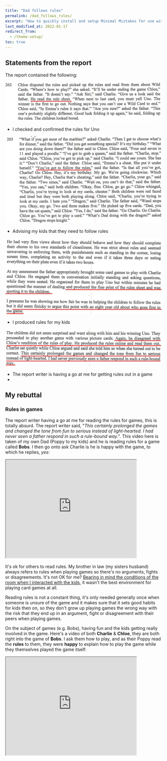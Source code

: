 ```yaml
---
title: "Dad follows rules"
permalink: /dad_follows_rules/
excerpt: "How to quickly install and setup Minimal Mistakes for use with GitHub Pages."
last_modified_at: 2022-01-17
redirect_from:
  - /theme-setup/
toc: true
---
```


[//]: # (margin:top right bottom left)

## Statements from the report

The report contained the following:

![](../blobs/lovedad/report_rules_event.jpg)

- I checked and confirmed the rules for Uno

![](../blobs/lovedad/report_rules_event2.jpg)

- Advising my kids that they need to follow rules

![](../blobs/lovedad/report_rules1.jpg)

- I produced rules for my kids

![](../blobs/lovedad/report_rules2.jpg)

- The report writer is having a go at me for getting rules out in a game
- 
## My rebuttal

### Rules in games

The report writer having a go at me for reading the rules for games, this is totally absurd. The report writer said, "*This certainly prolonged the games and changed the tone from fun to serious instead of light-hearted. I had never seen a father respond in such a rule-bound way*.". This video here is taken of my own Dad (Poppy to my kids) and he is reading rules for a game called **Bobs**. I then go onto ask Charlie is he is happy with the game, to which he replies, *yes*:

<iframe width="420" height="315"
    src="https://www.youtube.com/embed/SxiYoejo6qs?playlist=SxiYoejo6qs&loop=1&Version=3&autoplay=1&mute=1&showinfo=1&rel=0">
</iframe>

It's ok for others to read rules. My brother in law (my sisters husband) always refers to rules when playing games so there's no arguments, fights or disagreements. It's not OK for me? [Bearing in mind the conditions of the room when I interacted with the kids](/my_initial_comments/#interactions-with-kids-in-front-of-the-report-writer), it wasn't the best environment for playing card games at all.  

Reading rules is not a constant thing, it's only needed generally once when someone is unsure of the game and it makes sure that it sets good habits for kids then on, so they don't grow up playing games the wrong way with the risk that they end up in an argument, fight or disagreement with their peers when playing games. 

On the subject of games (e.g. Bobs), having fun and the kids getting really involved in the game. Here's a video of both **Charlie** & **Chloe**, they are both right into the game of **Bobs**. I ask them how to play, and as their Poppy read the **rules** to them, they were **happy** to explain how to play the game while they themselves played the game itself:

<iframe width="420" height="315"
    src="https://www.youtube.com/embed/lknoiBWW9xA?playlist=lknoiBWW9xA&loop=1&Version=3&autoplay=1&mute=1&showinfo=1&rel=0">
</iframe>

